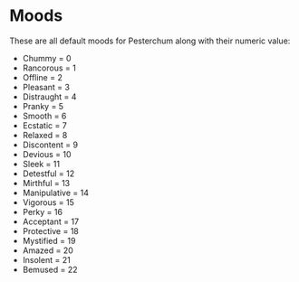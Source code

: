 # Moods

These are all default moods for Pesterchum along with their numeric value:

* Chummy = 0
* Rancorous = 1
* Offline = 2
* Pleasant = 3
* Distraught = 4
* Pranky = 5
* Smooth = 6
* Ecstatic = 7
* Relaxed = 8
* Discontent = 9
* Devious = 10
* Sleek = 11
* Detestful = 12
* Mirthful = 13
* Manipulative = 14
* Vigorous = 15
* Perky = 16
* Acceptant = 17
* Protective = 18
* Mystified = 19
* Amazed = 20
* Insolent = 21
* Bemused = 22
